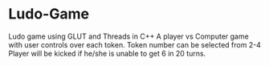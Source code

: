 # Ludo-Game
Ludo game using GLUT and Threads in C++
A player vs Computer game with user controls over each token. 
Token number can be selected from 2-4
Player will be kicked if he/she is unable to get 6 in 20 turns.
